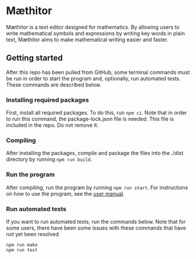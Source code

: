 # Mæthitor
Mæthitor is a text editor designed for mathematics. By allowing users to write mathematical symbols and expressions by writing key words in plain text, Mæthitor aims to make mathematical writing easier and faster. 

## Getting started
After this repo has been pulled from GitHub, some terminal commands must be run in order to start the program and, optionally, run automated tests. These commands are described below.

### Installing required packages
First, install all required packages. To do this, run ```npm ci```. Note that in order to run this command, the package-lock.json file is needed. This file is included in the repo. Do not remove it.

### Compiling
After installing the packages, compile and package the files into the ./dist directory by running ```npm run build```.

### Run the program
After compiling, run the program by running ```npm run start```. For instructions on how to use the program, see the [user manual](USER_MANUAL.md).

### Run automated tests
If you want to run automated tests, run the commands below. Note that for some users, there have been some issues with these commands that have not yet been resolved.

    npm run make
    npm run test

